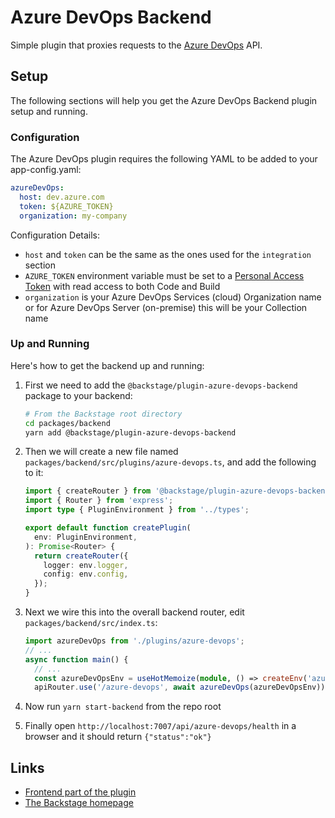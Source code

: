 # Azure DevOps Backend

Simple plugin that proxies requests to the [Azure DevOps](https://docs.microsoft.com/en-us/rest/api/azure/devops/?view=azure-devops-rest-6.1) API.

## Setup

The following sections will help you get the Azure DevOps Backend plugin setup and running.

### Configuration

The Azure DevOps plugin requires the following YAML to be added to your app-config.yaml:

```yaml
azureDevOps:
  host: dev.azure.com
  token: ${AZURE_TOKEN}
  organization: my-company
```

Configuration Details:

- `host` and `token` can be the same as the ones used for the `integration` section
- `AZURE_TOKEN` environment variable must be set to a [Personal Access Token](https://docs.microsoft.com/en-us/azure/devops/organizations/accounts/use-personal-access-tokens-to-authenticate?view=azure-devops&tabs=preview-page) with read access to both Code and Build
- `organization` is your Azure DevOps Services (cloud) Organization name or for Azure DevOps Server (on-premise) this will be your Collection name

### Up and Running

Here's how to get the backend up and running:

1. First we need to add the `@backstage/plugin-azure-devops-backend` package to your backend:

   ```sh
   # From the Backstage root directory
   cd packages/backend
   yarn add @backstage/plugin-azure-devops-backend
   ```

2. Then we will create a new file named `packages/backend/src/plugins/azure-devops.ts`, and add the
   following to it:

   ```ts
   import { createRouter } from '@backstage/plugin-azure-devops-backend';
   import { Router } from 'express';
   import type { PluginEnvironment } from '../types';

   export default function createPlugin(
     env: PluginEnvironment,
   ): Promise<Router> {
     return createRouter({
       logger: env.logger,
       config: env.config,
     });
   }
   ```

3. Next we wire this into the overall backend router, edit `packages/backend/src/index.ts`:

   ```ts
   import azureDevOps from './plugins/azure-devops';
   // ...
   async function main() {
     // ...
     const azureDevOpsEnv = useHotMemoize(module, () => createEnv('azure-devops'));
     apiRouter.use('/azure-devops', await azureDevOps(azureDevOpsEnv));
   ```

4. Now run `yarn start-backend` from the repo root
5. Finally open `http://localhost:7007/api/azure-devops/health` in a browser and it should return `{"status":"ok"}`

## Links

- [Frontend part of the plugin](https://github.com/backstage/backstage/tree/master/plugins/azure-devops)
- [The Backstage homepage](https://backstage.io)
